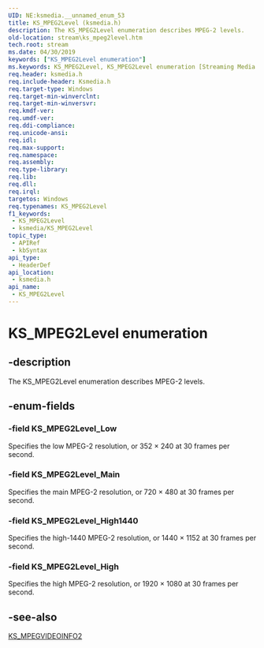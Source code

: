 ```yaml
---
UID: NE:ksmedia.__unnamed_enum_53
title: KS_MPEG2Level (ksmedia.h)
description: The KS_MPEG2Level enumeration describes MPEG-2 levels.
old-location: stream\ks_mpeg2level.htm
tech.root: stream
ms.date: 04/30/2019
keywords: ["KS_MPEG2Level enumeration"]
ms.keywords: KS_MPEG2Level, KS_MPEG2Level enumeration [Streaming Media Devices], KS_MPEG2Level_High, KS_MPEG2Level_High1440, KS_MPEG2Level_Low, KS_MPEG2Level_Main, ksmedia/KS_MPEG2Level, ksmedia/KS_MPEG2Level_High, ksmedia/KS_MPEG2Level_High1440, ksmedia/KS_MPEG2Level_Low, ksmedia/KS_MPEG2Level_Main, stream.ks_mpeg2level, vidcapstruct_a97daeef-93e4-4ded-98dc-f583c1893095.xml
req.header: ksmedia.h
req.include-header: Ksmedia.h
req.target-type: Windows
req.target-min-winverclnt: 
req.target-min-winversvr: 
req.kmdf-ver: 
req.umdf-ver: 
req.ddi-compliance: 
req.unicode-ansi: 
req.idl: 
req.max-support: 
req.namespace: 
req.assembly: 
req.type-library: 
req.lib: 
req.dll: 
req.irql: 
targetos: Windows
req.typenames: KS_MPEG2Level
f1_keywords:
 - KS_MPEG2Level
 - ksmedia/KS_MPEG2Level
topic_type:
 - APIRef
 - kbSyntax
api_type:
 - HeaderDef
api_location:
 - ksmedia.h
api_name:
 - KS_MPEG2Level
---
```


# KS_MPEG2Level enumeration


## -description

The KS_MPEG2Level enumeration describes MPEG-2 levels.

## -enum-fields

### -field KS_MPEG2Level_Low

Specifies the low MPEG-2 resolution, or 352 × 240 at 30 frames per second.

### -field KS_MPEG2Level_Main

Specifies the main MPEG-2 resolution, or 720 × 480 at 30 frames per second.

### -field KS_MPEG2Level_High1440

Specifies the high-1440 MPEG-2 resolution, or 1440 × 1152 at 30 frames per second.

### -field KS_MPEG2Level_High

Specifies the high MPEG-2 resolution, or 1920 × 1080 at 30 frames per second.

## -see-also

<a href="/windows-hardware/drivers/ddi/ksmedia/ns-ksmedia-tagks_mpegvideoinfo2">KS_MPEGVIDEOINFO2</a>
